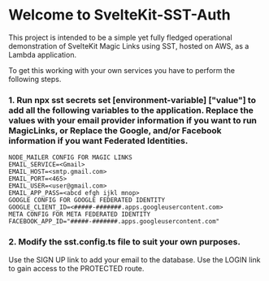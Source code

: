 Welcome to SvelteKit-SST-Auth
===============================

This project is intended to be a simple yet fully fledged operational demonstration of SvelteKit Magic Links using SST, hosted on AWS, as a Lambda application.

To get this working with your own services you have to perform the following steps.

### 1. Run npx sst secrets set [environment-variable] ["value"] to add all the following variables to the application. Replace the values with your email provider information if you want to run MagicLinks, or Replace the Google, and/or Facebook information if you want Federated Identities.

```
NODE_MAILER CONFIG FOR MAGIC LINKS
EMAIL_SERVICE=<Gmail>
EMAIL_HOST=<smtp.gmail.com>
EMAIL_PORT=<465>
EMAIL_USER=<user@gmail.com>
EMAIL_APP_PASS=<abcd efgh ijkl mnop>
GOOGLE CONFIG FOR GOOGLE FEDERATED IDENTITY
GOOGLE_CLIENT_ID=<#####-#######.apps.googleusercontent.com>
META CONFIG FOR META FEDERATED IDENTITY
FACEBOOK_APP_ID="#####-#######.apps.googleusercontent.com"

```

### 2. Modify the sst.config.ts file to suit your own purposes.

Use the SIGN UP link to add your email to the database. Use the LOGIN link to gain access to the PROTECTED route.
